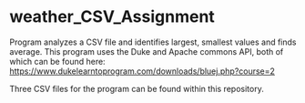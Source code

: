# weather_CSV_Assignment
Program analyzes a CSV file and identifies largest, smallest values and finds average. This program uses the Duke and Apache commons API, both of which can be found here: https://www.dukelearntoprogram.com/downloads/bluej.php?course=2

Three CSV files for the program can be found within this repository.

